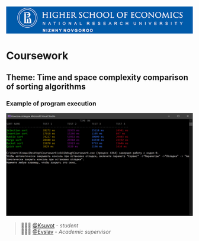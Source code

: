 ![](image/hse.png)
# Coursework

## Theme: Time and space complexity comparison of sorting algorithms
      
      
### Example of program execution
![](image/1.PNG)

> 👩🏻‍💻  [@Ksuvot](https://github.com/Ksuvot) - *student*  
> 👨🏻‍💼 [@Evslav](https://github.com/Evslav) - *Academic supervisor*
